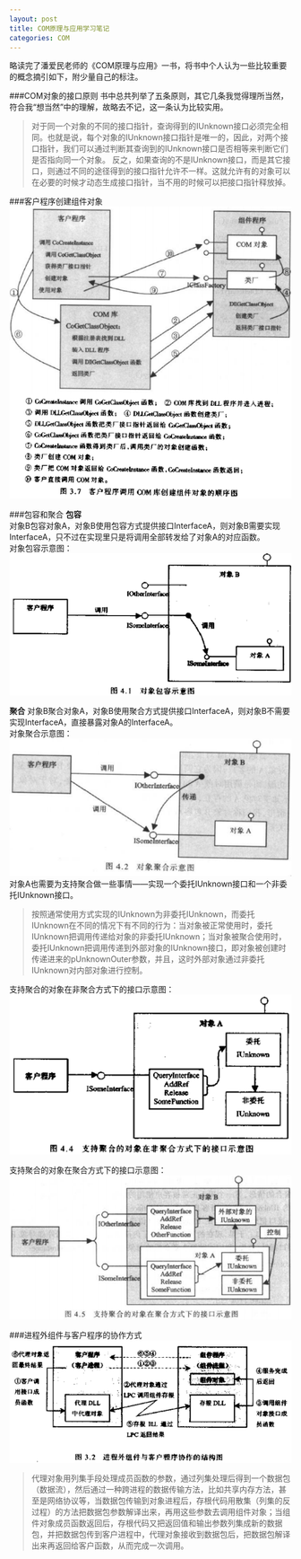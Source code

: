 ```yaml
---
layout: post
title: COM原理与应用学习笔记
categories: COM
---
```


略读完了潘爱民老师的《COM原理与应用》一书，将书中个人认为一些比较重要的概念摘引如下，附少量自己的标注。

###COM对象的接口原则
书中总共列举了五条原则，其它几条我觉得理所当然，符合我“想当然”中的理解，故略去不记，这一条认为比较实用。  
>对于同一个对象的不同的接口指针，查询得到的IUnknown接口必须完全相同。也就是说，每个对象的IUnknown接口指针是唯一的，因此，对两个接口指针，我们可以通过判断其查询到的IUnknown接口是否相等来判断它们是否指向同一个对象。
>反之，如果查询的不是IUnknown接口，而是其它接口，则通过不同的途径得到的接口指针允许不一样。这就允许有的对象可以在必要的时候才动态生成接口指针，当不用的时候可以把接口指针释放掉。

###客户程序创建组件对象
![客户程序调用COM库创建组件对象的顺序图](/images/posts/com/clientcallcom.png)

###包容和聚合
**包容**  
对象B包容对象A，对象B使用包容方式提供接口InterfaceA，则对象B需要实现InterfaceA，只不过在实现里只是将调用全部转发给了对象A的对应函数。  
对象包容示意图：  
![对象包容示意图](/images/posts/com/contain.png)

**聚合**
对象B聚合对象A，对象B使用聚合方式提供接口InterfaceA，则对象B不需要实现InterfaceA，直接暴露对象A的InterfaceA。  
对象聚合示意图：  
![对象聚合示意图](images/posts/com/polymerize.png)
对象A也需要为支持聚合做一些事情——实现一个委托IUnknown接口和一个非委托IUnknown接口。  
>按照通常使用方式实现的IUnknown为非委托IUnknown，而委托IUnknown在不同的情况下有不同的行为：当对象被正常使用时，委托IUnknown把调用传递给对象的非委托IUnknown；当对象被聚合使用时，委托IUnknown把调用传递到外部对象的IUnknown接口，即对象被创建时传递进来的pUnknownOuter参数，并且，这时外部对象通过非委托IUnknown对内部对象进行控制。  

支持聚合的对象在非聚合方式下的接口示意图：  
![支持聚合的对象在非聚合方式下的接口示意图](images/posts/com/polynormal.png)

支持聚合的对象在聚合方式下的接口示意图：
![支持聚合的对象在聚合方式下的接口示意图](images/posts/com/polypoly.png)

###进程外组件与客户程序的协作方式
![进程外组件与客户程序协作的结构图](/images/posts/com/outprocess.png)
>代理对象用列集手段处理成员函数的参数，通过列集处理后得到一个数据包（数据流），然后通过一种跨进程的数据传输方法，比如共享内存方法，甚至是网络协议等，当数据包传输到对象进程后，存根代码用散集（列集的反过程）的方法把数据包参数解译出来，再用这些参数去调用组件对象；当组件对象成员函数返回后，存根代码又把返回值和输出参数列集成新的数据包，并把数据包传到客户进程中，代理对象接收到数据包后，把数据包解译出来再返回给客户函数，从而完成一次调用。
